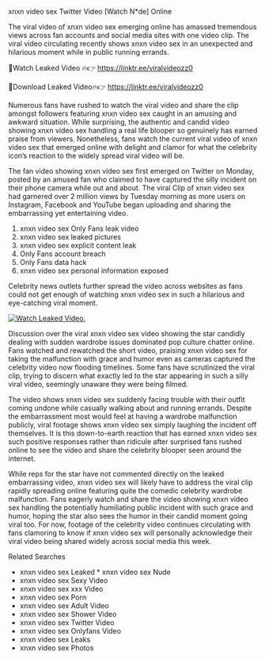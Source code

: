 ﻿xnxn video sex Twitter Video [Watch N*de] Online

The viral video of ﻿xnxn video sex emerging online has amassed tremendous views across fan accounts and social media sites with one video clip. The viral video circulating recently shows ﻿xnxn video sex in an unexpected and hilarious moment while in public running errands. 

🔴Watch Leaked Video 🔥👉  https://linktr.ee/viralvideozz0 

🔴Download Leaked Video🔥👉  https://linktr.ee/viralvideozz0 

Numerous fans have rushed to watch the viral video and share the clip amongst followers featuring ﻿xnxn video sex caught in an amusing and awkward situation. While surprising, the authentic and candid video showing ﻿xnxn video sex handling a real life blooper so genuinely has earned praise from viewers. Nonetheless, fans watch the current viral video of ﻿xnxn video sex that emerged online with delight and clamor for what the celebrity icon’s reaction to the widely spread viral video will be.

The fan video showing ﻿xnxn video sex first emerged on Twitter on Monday, posted by an amused fan who claimed to have captured the silly incident on their phone camera while out and about. The viral Clip of ﻿xnxn video sex had garnered over 2 million views by Tuesday morning as more users on Instagram, Facebook and YouTube began uploading and sharing the embarrassing yet entertaining video. 

1. ﻿xnxn video sex Only Fans leak video
2. ﻿xnxn video sex leaked pictures
3. ﻿xnxn video sex explicit content leak
4. Only Fans account breach
5. Only Fans data hack
6. ﻿xnxn video sex personal information exposed

Celebrity news outlets further spread the video across websites as fans could not get enough of watching ﻿xnxn video sex in such a hilarious and eye-catching viral moment. 

[![Watch Leaked Video.](https://miro.medium.com/v2/resize:fit:828/format:webp/1*cilzJN44JGOrTw9NJCrNHA.gif "Watch Leaked Video")](https://linktr.ee/viralvideozz0)

Discussion over the viral ﻿xnxn video sex video showing the star candidly dealing with sudden wardrobe issues dominated pop culture chatter online. Fans watched and rewatched the short video, praising ﻿xnxn video sex for taking the malfunction with grace and humor even as cameras captured the celebrity video now flooding timelines. Some fans have scrutinized the viral clip, trying to discern what exactly led to the star appearing in such a silly viral video, seemingly unaware they were being filmed.

The video shows ﻿xnxn video sex suddenly facing trouble with their outfit coming undone while casually walking about and running errands. Despite the embarrassment most would feel at having a wardrobe malfunction publicly, viral footage shows ﻿xnxn video sex simply laughing the incident off themselves. It is this down-to-earth reaction that has earned ﻿xnxn video sex such positive responses rather than ridicule after surprised fans rushed online to see the video and share the celebrity blooper seen around the internet.  

While reps for the star have not commented directly on the leaked embarrassing video, ﻿xnxn video sex will likely have to address the viral clip rapidly spreading online featuring quite the comedic celebrity wardrobe malfunction. Fans eagerly watch and share the video showing ﻿xnxn video sex handling the potentially humiliating public incident with such grace and humor, hoping the star also sees the humor in their candid moment going viral too. For now, footage of the celebrity video continues circulating with fans clamoring to know if ﻿xnxn video sex will personally acknowledge their viral video being shared widely across social media this week.

Related Searches
* ﻿xnxn video sex Leaked
﻿* xnxn video sex Nude
* ﻿xnxn video sex Sexy Video
* ﻿xnxn video sex xxx Video
* ﻿xnxn video sex Porn
* ﻿xnxn video sex Adult Video
* ﻿xnxn video sex Shower Video
* ﻿xnxn video sex Twitter Video
* ﻿xnxn video sex Onlyfans Video
* ﻿xnxn video sex Leaks
* ﻿xnxn video sex Photos